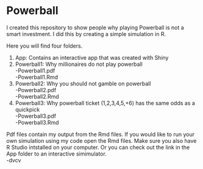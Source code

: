 # Powerball
I created this repository to show people why playing Powerball is not a smart investment. I did this by creating a simple simulation in R. 

Here you will find four folders. 

1. App: Contains an interactive app that was created with Shiny  
2. Powerball1: Why millionaires do not play powerball    
  -Powerball1.pdf  
  -Powerball1.Rmd  
3. Powerball2: Why you should not gamble on powerball   
  -Powerball2.pdf  
  -Powerball2.Rmd  
4. Powerball3: Why powerball ticket (1,2,3,4,5,+6) has the same odds as a quickpick    
  -Powerball3.pdf  
  -Powerball3.Rmd  
  
Pdf files contain my output from the Rmd files. If you would like to run your own simulation using my code open the Rmd files. Make sure you also have R Studio intstalled on your computer. Or you can check out the link in the App folder to an interactive simimulator.   
-dvcv


